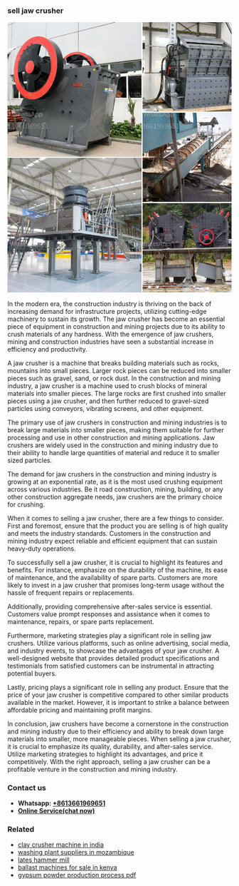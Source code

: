 <h3>sell jaw crusher</h3><img src='1704857044.jpg' alt=''><p>In the modern era, the construction industry is thriving on the back of increasing demand for infrastructure projects, utilizing cutting-edge machinery to sustain its growth. The jaw crusher has become an essential piece of equipment in construction and mining projects due to its ability to crush materials of any hardness. With the emergence of jaw crushers, mining and construction industries have seen a substantial increase in efficiency and productivity.</p><p>A jaw crusher is a machine that breaks building materials such as rocks, mountains into small pieces. Larger rock pieces can be reduced into smaller pieces such as gravel, sand, or rock dust. In the construction and mining industry, a jaw crusher is a machine used to crush blocks of mineral materials into smaller pieces. The large rocks are first crushed into smaller pieces using a jaw crusher, and then further reduced to gravel-sized particles using conveyors, vibrating screens, and other equipment.</p><p>The primary use of jaw crushers in construction and mining industries is to break large materials into smaller pieces, making them suitable for further processing and use in other construction and mining applications. Jaw crushers are widely used in the construction and mining industry due to their ability to handle large quantities of material and reduce it to smaller sized particles.</p><p>The demand for jaw crushers in the construction and mining industry is growing at an exponential rate, as it is the most used crushing equipment across various industries. Be it road construction, mining, building, or any other construction aggregate needs, jaw crushers are the primary choice for crushing.</p><p>When it comes to selling a jaw crusher, there are a few things to consider. First and foremost, ensure that the product you are selling is of high quality and meets the industry standards. Customers in the construction and mining industry expect reliable and efficient equipment that can sustain heavy-duty operations.</p><p>To successfully sell a jaw crusher, it is crucial to highlight its features and benefits. For instance, emphasize on the durability of the machine, its ease of maintenance, and the availability of spare parts. Customers are more likely to invest in a jaw crusher that promises long-term usage without the hassle of frequent repairs or replacements.</p><p>Additionally, providing comprehensive after-sales service is essential. Customers value prompt responses and assistance when it comes to maintenance, repairs, or spare parts replacement.</p><p>Furthermore, marketing strategies play a significant role in selling jaw crushers. Utilize various platforms, such as online advertising, social media, and industry events, to showcase the advantages of your jaw crusher. A well-designed website that provides detailed product specifications and testimonials from satisfied customers can be instrumental in attracting potential buyers.</p><p>Lastly, pricing plays a significant role in selling any product. Ensure that the price of your jaw crusher is competitive compared to other similar products available in the market. However, it is important to strike a balance between affordable pricing and maintaining profit margins.</p><p>In conclusion, jaw crushers have become a cornerstone in the construction and mining industry due to their efficiency and ability to break down large materials into smaller, more manageable pieces. When selling a jaw crusher, it is crucial to emphasize its quality, durability, and after-sales service. Utilize marketing strategies to highlight its advantages, and price it competitively. With the right approach, selling a jaw crusher can be a profitable venture in the construction and mining industry.</p><h3>Contact us</h3><ul><li><strong>Whatsapp:&nbsp;<a href="https://wa.me/8613661969651">+8613661969651</a></strong></li><li><a href="https://swt.shibang-china.com/?git&amp;zhl&amp;sell jaw crusher"><strong>Online Service(chat now)</strong></a></li></ul><h3>Related</h3><ul><li><a href='clay crusher machine in india.md'>clay crusher machine in india</a></li><li><a href='washing plant suppliers in mozambique.md'>washing plant suppliers in mozambique</a></li><li><a href='lates hammer mill.md'>lates hammer mill</a></li><li><a href='ballast machines for sale in kenya.md'>ballast machines for sale in kenya</a></li><li><a href='gypsum powder production process pdf.md'>gypsum powder production process pdf</a></li></ul>